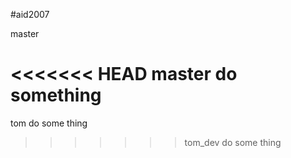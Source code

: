 #aid2007


master

<<<<<<< HEAD
master do something
=======
tom do some thing
>>>>>>> tom_dev
do some thing
